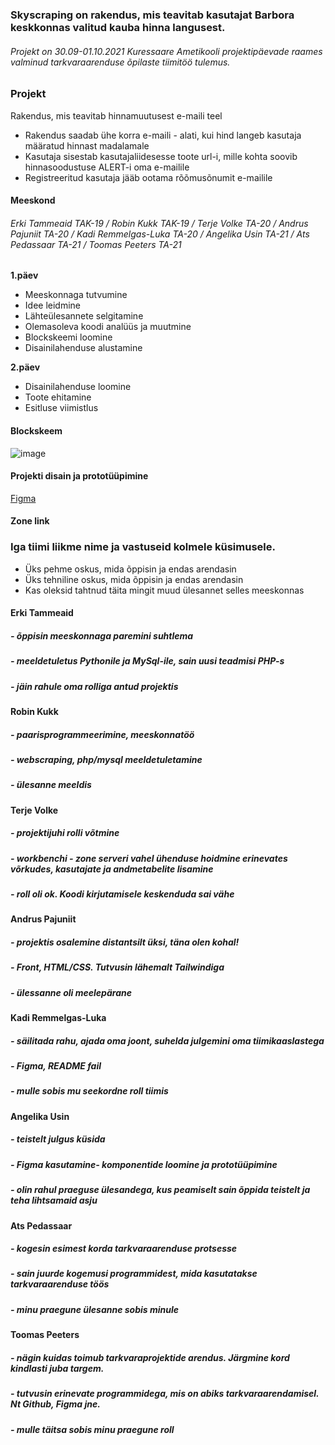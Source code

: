 ### Skyscraping on rakendus, mis teavitab kasutajat Barbora keskkonnas valitud kauba hinna langusest.
###### Projekt on 30.09-01.10.2021 Kuressaare Ametikooli projektipäevade raames valminud tarkvaraarenduse õpilaste tiimitöö tulemus.




### Projekt
Rakendus, mis teavitab hinnamuutusest e-maili teel


* Rakendus saadab ühe korra e-maili - alati, kui hind langeb kasutaja määratud hinnast madalamale
* Kasutaja sisestab kasutajaliidesesse toote url-i, mille kohta soovib hinnasoodustuse ALERT-i oma e-mailile
* Registreeritud kasutaja jääb ootama rõõmusõnumit e-mailile

#### Meeskond
###### Erki Tammeaid TAK-19 / Robin Kukk TAK-19 / Terje Volke TA-20  / Andrus Pajuniit TA-20  / Kadi Remmelgas-Luka TA-20  / Angelika Usin TA-21  / Ats Pedassaar TA-21  / Toomas Peeters TA-21



**1.päev**
- Meeskonnaga tutvumine
- Idee leidmine
- Lähteülesannete selgitamine
- Olemasoleva koodi analüüs ja muutmine
- Blockskeemi loomine
- Disainilahenduse alustamine




**2.päev**
- Disainilahenduse loomine
- Toote ehitamine
- Esitluse viimistlus






#### Blockskeem

![image](https://user-images.githubusercontent.com/71080525/135582312-e011826d-b014-4c86-be87-0dc32ead8a0e.png)





#### Projekti disain ja prototüüpimine

[Figma](https://www.figma.com/file/dKaIY18iWwqPMSx3WX8ZJ2/Untitled?node-id=0%3A1)

#### Zone link



### Iga tiimi liikme nime ja vastuseid kolmele küsimusele.
- Üks pehme oskus, mida õppisin ja endas arendasin
- Üks tehniline oskus, mida õppisin ja endas arendasin
- Kas oleksid tahtnud täita mingit muud ülesannet selles meeskonnas

#### Erki Tammeaid
##### - õppisin meeskonnaga paremini suhtlema
##### - meeldetuletus Pythonile ja MySql-ile, sain uusi teadmisi PHP-s
##### - jäin rahule oma rolliga antud projektis

#### Robin Kukk
##### - paarisprogrammeerimine, meeskonnatöö
##### - webscraping, php/mysql meeldetuletamine
##### - ülesanne meeldis

#### Terje Volke
##### - projektijuhi rolli võtmine
##### - workbenchi - zone serveri vahel ühenduse hoidmine erinevates võrkudes, kasutajate ja andmetabelite lisamine
##### - roll oli ok. Koodi kirjutamisele keskenduda sai vähe

#### Andrus Pajuniit
##### - projektis osalemine distantsilt üksi, täna olen kohal!
##### - Front, HTML/CSS. Tutvusin lähemalt Tailwindiga
##### - ülessanne oli meelepärane

#### Kadi Remmelgas-Luka
##### - säilitada rahu, ajada oma joont, suhelda julgemini oma tiimikaaslastega
##### - Figma, README fail
##### - mulle sobis mu seekordne roll tiimis




#### Angelika Usin
##### - teistelt julgus küsida
##### - Figma kasutamine- komponentide loomine ja prototüüpimine
##### - olin rahul praeguse ülesandega, kus peamiselt sain õppida teistelt ja teha lihtsamaid asju

#### Ats Pedassaar
##### - kogesin esimest korda tarkvaraarenduse protsesse
##### - sain juurde kogemusi programmidest, mida kasutatakse tarkvaraarenduse töös
##### - minu praegune ülesanne sobis minule


#### Toomas Peeters
##### - nägin kuidas toimub  tarkvaraprojektide arendus. Järgmine kord kindlasti juba targem.
##### - tutvusin erinevate programmidega, mis on abiks tarkvaraarendamisel. Nt Github, Figma jne.
##### - mulle täitsa sobis minu praegune roll

